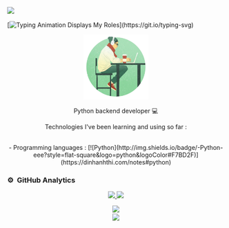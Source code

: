 ![](https://github.com/halfrost/halfrost/blob/master/icons/header_.png)

[![Typing Animation Displays My Roles](https://readme-typing-svg.herokuapp.com?color=%2336BCF7&lines=Hello+I'm+Oskar;Welcome+to+my+Github+profile;)](https://git.io/typing-svg)
<p align="center">
    </p>
    <p align="center">
    <img width="150" src="https://raw.githubusercontent.com/tonynguyenit18/tonynguyenit18/main/static/code-guy.jpeg">
</p>

<!--
**AgzigitovOskar/AgzigitovOskar** is a ✨ _special_ ✨ repository because its `README.md` (this file) appears on your GitHub profile.

Here are some ideas to get you started:

- 🔭 I’m currently working on ...
- 🌱 I’m currently learning ...
- 👯 I’m looking to collaborate on ...
- 🤔 I’m looking for help with ...
- 💬 Ask me about ...
- 📫 How to reach me: ...
- 😄 Pronouns: ...
- ⚡ Fun fact: ...
-->
<p align="center">
    </p>
    <p align="center">
Python backend developer 💻
<br>

<p align="center">
    </p>
    <p align="center">
Technologies I've been learning and using so far :
<br>
<p align="center">
    </p>
    <p align="center">
<br>     
- Programming languages :
[![Python](http://img.shields.io/badge/-Python-eee?style=flat-square&logo=python&logoColor#F7BD2F)](https://dinhanhthi.com/notes#python)

<br>

### ⚙️ &nbsp;GitHub Analytics

<p align="center">
<a href="https://github.com/AgzigitovOskar">
  <img height="180em" src="https://github-readme-stats-eight-theta.vercel.app/api?username=AgzigitovOskar&show_icons=true&theme=algolia&include_all_commits=true&count_private=true"/>
  <img height="180em" src="https://github-readme-stats-eight-theta.vercel.app/api/top-langs/?username=AgzigitovOskar&layout=compact&langs_count=8&theme=algolia"/>
</a>
</p>


<div id="header" align="center">
  <img src="https://media0.giphy.com/media/v1.Y2lkPTc5MGI3NjExbmM2ZDhuYnowNHpyMXBrM3VvaXJuOWxncGZpb2I2MjZ4bnY1bmx3aiZlcD12MV9pbnRlcm5hbF9naWZfYnlfaWQmY3Q9Zw/pufOOG2cplDtfyQXL1/giphy.gif" width="150"/>
</div>

<div id="header" align="center">
  <img src="https://media.giphy.com/media/pufOOG2cplDtfyQXL1/giphy-downsized-large.gif"/>
</div>





